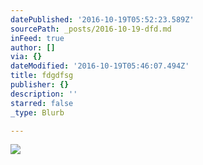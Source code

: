 ```yaml
---
datePublished: '2016-10-19T05:52:23.589Z'
sourcePath: _posts/2016-10-19-dfd.md
inFeed: true
author: []
via: {}
dateModified: '2016-10-19T05:46:07.494Z'
title: fdgdfsg
publisher: {}
description: ''
starred: false
_type: Blurb

---
```

![](https://the-grid-user-content.s3-us-west-2.amazonaws.com/232c4a8f-ef1b-41ca-9474-3a72304fd501.jpg)